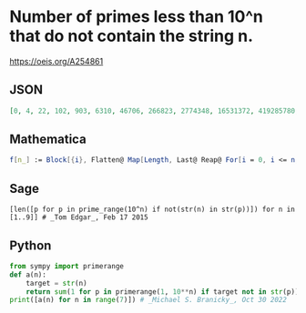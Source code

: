 # Number of primes less than 10^n that do not contain the string n\.
https://oeis.org/A254861
## JSON
```JSON
[0, 4, 22, 102, 903, 6310, 46706, 266823, 2774348, 16531372, 419285780, 3698719206, 33962823012]
```
## Mathematica
```Mathematica
f[n_] := Block[{i}, Flatten@ Map[Length, Last@ Reap@ For[i = 0, i <= n, i++, Sow@ Select[Range[10^i], PrimeQ@ # && DigitCount[#][[i]] == 0 &]], {2}]]; f@ 7 (* _Michael De Vlieger_, Mar 26 2015 *)
```
## Sage
```Sage
[len([p for p in prime_range(10^n) if not(str(n) in str(p))]) for n in [1..9]] # _Tom Edgar_, Feb 17 2015
```
## Python
```Python
from sympy import primerange
def a(n):
    target = str(n)
    return sum(1 for p in primerange(1, 10**n) if target not in str(p))
print([a(n) for n in range(7)]) # _Michael S. Branicky_, Oct 30 2022
```
